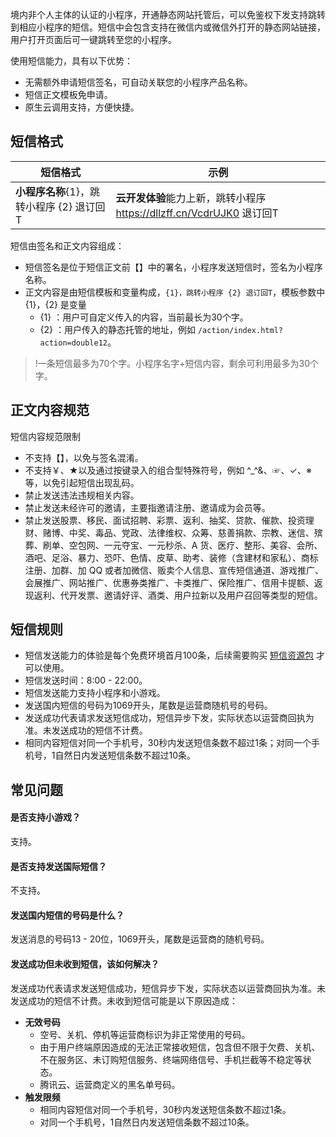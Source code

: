 
境内非个人主体的认证的小程序，开通静态网站托管后，可以免鉴权下发支持跳转到相应小程序的短信。短信中会包含支持在微信内或微信外打开的静态网站链接，用户打开页面后可一键跳转至您的小程序。

使用短信能力，具有以下优势：

- 无需额外申请短信签名，可自动关联您的小程序产品名称。
- 短信正文模板免申请。
- 原生云调用支持，方便快捷。

## 短信格式



| 短信格式 | 示例 | 
|---------|---------|
| **小程序名称**{1}，跳转小程序 {2} 退订回T | **云开发体验**能力上新，跳转小程序 https://dllzff.cn/VcdrUJK0 退订回T | 



短信由签名和正文内容组成：
- 短信签名是位于短信正文前【】中的署名，小程序发送短信时，签名为小程序名称。
- 正文内容是由短信模板和变量构成，`{1}，跳转小程序 {2} 退订回T`，模板参数中 {1}，{2} 是变量
	- {1} ：用户可自定义传入的内容，当前最长为30个字。
	- {2} ：用户传入的静态托管的地址，例如 `/action/index.html?action=double12`。

>!一条短信最多为70个字。小程序名字+短信内容，剩余可利用最多为30个字。

## 正文内容规范

短信内容规范限制
- 不支持【】，以免与签名混淆。
- 不支持￥、★以及通过按键录入的组合型特殊符号，例如 ^_^&、☞、&#10003;、※ 等，以免引起短信出现乱码。
- 禁止发送违法违规相关内容。
- 禁止发送未经许可的邀请，主要指邀请注册、邀请成为会员等。
- 禁止发送股票、移民、面试招聘、彩票、返利、抽奖、贷款、催款、投资理财、赌博、中奖、毒品、党政、法律维权、众筹、慈善捐款、宗教、迷信、殡葬、刷单、空包网、一元夺宝、一元秒杀、A 货、医疗、整形、美容、会所、酒吧、足浴、暴力、恐吓、色情、皮草、助考、装修（含建材和家私）、商标注册、加群、加 QQ 或者加微信、贩卖个人信息、宣传短信通道、游戏推广、会展推广、网站推广、优惠券类推广、卡类推广、保险推广、信用卡提额、返现返利、代开发票、邀请好评、酒类、用户拉新以及用户召回等类型的短信。


## 短信规则

- 短信发送能力的体验是每个免费环境首月100条，后续需要购买 [短信资源包](https://cloud.tencent.com/document/product/876/39095#.E7.9F.AD.E4.BF.A1.E8.B5.84.E6.BA.90.E5.8C.85) 才可以使用。
- 短信发送时间：8:00 - 22:00。
- 短信发送能力支持小程序和小游戏。
- 发送国内短信的号码为1069开头，尾数是运营商随机号的号码。
- 发送成功代表请求发送短信成功，短信异步下发，实际状态以运营商回执为准。未发送成功的短信不计费。
- 相同内容短信对同一个手机号，30秒内发送短信条数不超过1条；对同一个手机号，1自然日内发送短信条数不超过10条。



## 常见问题


#### 是否支持小游戏？

支持。

#### 是否支持发送国际短信？

不支持。

#### 发送国内短信的号码是什么？

发送消息的号码13 - 20位，1069开头，尾数是运营商的随机号码。

#### 发送成功但未收到短信，该如何解决？

发送成功代表请求发送短信成功，短信异步下发，实际状态以运营商回执为准。未发送成功的短信不计费。未收到短信可能是以下原因造成：

- **无效号码**
	- 空号、关机、停机等运营商标识为非正常使用的号码。
	- 由于用户终端原因造成的无法正常接收短信，包含但不限于欠费、关机、不在服务区、未订购短信服务、终端网络信号、手机拦截等不稳定等状态。
	- 腾讯云、运营商定义的黑名单号码。
- **触发限频**
	- 相同内容短信对同一个手机号，30秒内发送短信条数不超过1条。
	- 对同一个手机号，1自然日内发送短信条数不超过10条。


